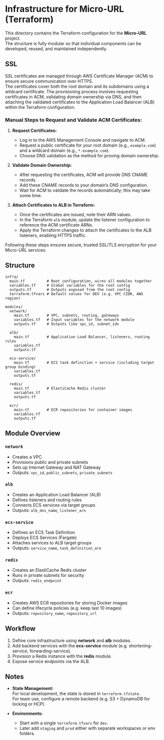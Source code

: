 # Infrastructure for Micro-URL (Terraform)

This directory contains the Terraform configuration for the **Micro-URL** project.  
The structure is fully modular so that individual components can be developed, reused, and maintained independently.

## SSL 
SSL certificates are managed through AWS Certificate Manager (ACM) to ensure secure communication over HTTPS.  
The certificates cover both the root domain and its subdomains using a wildcard certificate. The provisioning process involves requesting certificates in ACM, validating domain ownership via DNS, and then attaching the validated certificates to the Application Load Balancer (ALB) within the Terraform configuration.

### Manual Steps to Request and Validate ACM Certificates:

1. **Request Certificates:**
   - Log in to the AWS Management Console and navigate to ACM.
   - Request a public certificate for your root domain (e.g., `example.com`) and a wildcard domain (e.g., `*.example.com`).
   - Choose DNS validation as the method for proving domain ownership.

2. **Validate Domain Ownership:**
   - After requesting the certificates, ACM will provide DNS CNAME records.
   - Add these CNAME records to your domain’s DNS configuration.
   - Wait for ACM to validate the records automatically; this may take some time.

3. **Attach Certificates to ALB in Terraform:**
   - Once the certificates are issued, note their ARN values.
   - In the Terraform `alb` module, update the listener configuration to reference the ACM certificate ARNs.
   - Apply the Terraform changes to attach the certificates to the ALB listeners, enabling HTTPS traffic.

Following these steps ensures secure, trusted SSL/TLS encryption for your Micro-URL services.

## Structure
```
infra/
  main.tf          # Root configuration, wires all modules together
  variables.tf     # Global variables for the root config
  outputs.tf       # Outputs exposed from the root config
  terraform.tfvars # Default values for DEV (e.g. VPC CIDR, AWS region)

modules/
  network/
    main.tf        # VPC, subnets, routing, gateways
    variables.tf   # Input variables for the network module
    outputs.tf     # Outputs like vpc_id, subnet_ids

  alb/
    main.tf        # Application Load Balancer, listeners, routing rules
    variables.tf
    outputs.tf

  ecs-service/
    main.tf        # ECS task definition + service (including target group binding)
    variables.tf
    outputs.tf

  redis/
    main.tf        # ElastiCache Redis cluster
    variables.tf
    outputs.tf

  ecr/
    main.tf        # ECR repositories for container images
    variables.tf
    outputs.tf

```

## Module Overview

### `network`
- Creates a VPC
- Provisions public and private subnets
- Sets up Internet Gateway and NAT Gateway
- Outputs: `vpc_id`, `public_subnets`, `private_subnets`

### `alb`
- Creates an Application Load Balancer (ALB)
- Defines listeners and routing rules
- Connects ECS services via target groups
- Outputs: `alb_dns_name`, `listener_arn`

### `ecs-service`
- Defines an ECS Task Definition
- Deploys ECS Services (Fargate)
- Attaches services to ALB target groups
- Outputs: `service_name`, `task_definition_arn`

### `redis`
- Creates an ElastiCache Redis cluster
- Runs in private subnets for security
- Outputs: `redis_endpoint`

### `ecr`
- Creates AWS ECR repositories for storing Docker images
- Can define lifecycle policies (e.g. keep last 10 images)
- Outputs: `repository_name`, `repository_url`



## Workflow

1. Define core infrastructure using **network** and **alb** modules.  
2. Add backend services with the **ecs-service** module (e.g. shortening-service, forwarding-service).  
3. Provision a Redis instance with the **redis** module.  
4. Expose service endpoints via the ALB.  


## Notes

- **State Management:**  
  For local development, the state is stored in `terraform.tfstate`.  
  For team use, configure a remote backend (e.g. S3 + DynamoDB for locking or HCP).  

- **Environments:**  
  - Start with a single `terraform.tfvars` for `dev`.  
  - Later add `staging` and `prod` either with separate workspaces or env folders.  

